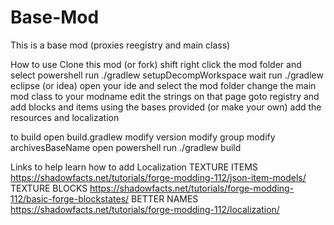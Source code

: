 # Base-Mod
This is a base mod (proxies reegistry and main class)


How to use
Clone this mod (or fork)
shift right click the mod folder and select powershell
run ./gradlew setupDecompWorkspace
wait
run ./gradlew eclipse (or idea)
open your ide and select the mod folder
change the main mod class to your modname
edit the strings on that page
goto registry and add blocks and items using the bases provided (or make your own)
add the resources and localization

to build 
open build.gradlew
modify version
modify group
modify archivesBaseName
open powershell
run ./gradlew build


Links to help learn how to add Localization
TEXTURE ITEMS
https://shadowfacts.net/tutorials/forge-modding-112/json-item-models/
TEXTURE BLOCKS
https://shadowfacts.net/tutorials/forge-modding-112/basic-forge-blockstates/
BETTER NAMES
https://shadowfacts.net/tutorials/forge-modding-112/localization/

